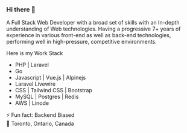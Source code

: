 ### Hi there 👋

A Full Stack Web Developer with a broad set of skills with an In-depth understanding of Web technologies. Having a progressive 7+ years of experience in various front-end as well as back-end technologies, performing well in high-pressure, competitive environments.

Here is my Work Stack
- PHP | Laravel
- Go
- Javascript | Vue.js | Alpinejs
- Laravel Livewire
- CSS | Tailwind CSS | Bootstrap
- MySQL | Postgres | Redis
- AWS | Linode

⚡ Fun fact: Backend Biased  
📍 Toronto, Ontario, Canada

